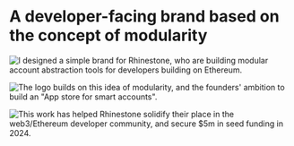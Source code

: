 # A developer-facing brand based on the concept of modularity

![I designed a simple brand for Rhinestone, who are building modular account abstraction tools for developers building on Ethereum.](/rhinestone-brand-1.png)

![The logo builds on this idea of modularity, and the founders' ambition to build an "App store for smart accounts".](/rhinestone-brand-2.png)

![This work has helped Rhinestone solidify their place in the web3/Ethereum developer community, and secure $5m in seed funding in 2024.](/rhinestone-brand-3.png)